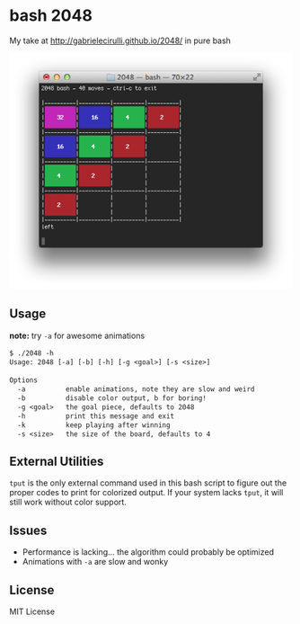bash 2048
=========

My take at http://gabrielecirulli.github.io/2048/ in pure bash

![screenshot](screenshot.png)

Usage
-----

**note:** try `-a` for awesome animations

    $ ./2048 -h
    Usage: 2048 [-a] [-b] [-h] [-g <goal>] [-s <size>]

    Options
      -a          enable animations, note they are slow and weird
      -b          disable color output, b for boring!
      -g <goal>   the goal piece, defaults to 2048
      -h          print this message and exit
      -k          keep playing after winning
      -s <size>   the size of the board, defaults to 4

External Utilities
------------------

`tput` is the only external command used in this bash script to figure out the proper
codes to print for colorized output.  If your system lacks `tput`, it will still work
without color support.

Issues
------

- Performance is lacking... the algorithm could probably be optimized
- Animations with `-a` are slow and wonky

License
-------

MIT License
